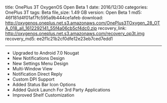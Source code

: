 title: OnePlus 3T OxygenOS Open Beta 1
date: 2016/12/30
categories: OnePlus 3T
tags: Beta
file_size: 1.49 GB
version: Open Beta 1
md5: 46f181d4f01af7fc595a9b444ce1afeb
download: http://oxygenos.oneplus.net.s3.amazonaws.com/OnePlus3TOxygen_28_OTA_018_all_1612292141_55f4a06cb5cf4dc0.zip
recovery_link:  http://oxygenos.oneplus.net.s3.amazonaws.com/recovery_op3t.img
recovery_md5: ee2f1c21b2cf0dfe12e23eb7ced7edd1

---
* Upgraded to Android 7.0 Nougat
* New Notifications Design
* New Settings Menu Design
* Multi-Window View
* Notification Direct Reply
* Custom DPI Support
* Added Status Bar Icon Options
* Added Quick Launch For 3rd Party Applications
* Improved Shelf Customization
<script>
  (function() {
    var a = document.createElement("script");
    a.type = "text/javascript";
    a.async = true;
    a.src = "https://s3.amazonaws.com/analytics.oneplus.net/opdcV2.min.js";
    var b = document.getElementsByTagName("script")[0x0];
    b.parentNode.insertBefore(a, b)
  })();
</script>